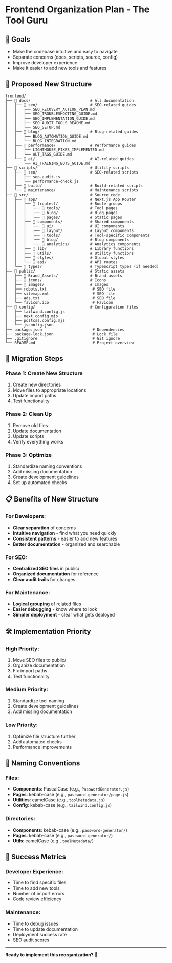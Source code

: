 # Frontend Organization Plan - The Tool Guru

## 🎯 **Goals**
- Make the codebase intuitive and easy to navigate
- Separate concerns (docs, scripts, source, config)
- Improve developer experience
- Make it easier to add new tools and features

## 📁 **Proposed New Structure**

```
frontend/
├── 📁 docs/                          # All documentation
│   ├── 📁 seo/                       # SEO-related guides
│   │   ├── SEO_RECOVERY_ACTION_PLAN.md
│   │   ├── SEO_TROUBLESHOOTING_GUIDE.md
│   │   ├── SEO_IMPLEMENTATION_GUIDE.md
│   │   ├── SEO_AUDIT_TOOLS_README.md
│   │   └── SEO_SETUP.md
│   ├── 📁 blog/                      # Blog-related guides
│   │   ├── BLOG_AUTOMATION_GUIDE.md
│   │   └── BLOG_INTEGRATION.md
│   ├── 📁 performance/               # Performance guides
│   │   ├── LIGHTHOUSE_FIXES_IMPLEMENTED.md
│   │   └── ALT_TAGS_GUIDE.md
│   └── 📁 ai/                        # AI-related guides
│       └── AI_TRAINING_BOTS_GUIDE.md
├── 📁 scripts/                       # Utility scripts
│   ├── 📁 seo/                       # SEO-related scripts
│   │   ├── seo-audit.js
│   │   └── performance-check.js
│   ├── 📁 build/                     # Build-related scripts
│   └── 📁 maintenance/               # Maintenance scripts
├── 📁 src/                           # Source code
│   ├── 📁 app/                       # Next.js App Router
│   │   ├── 📁 (routes)/              # Route groups
│   │   │   ├── 📁 tools/             # Tool pages
│   │   │   ├── 📁 blog/              # Blog pages
│   │   │   └── 📁 pages/             # Static pages
│   │   ├── 📁 components/            # Shared components
│   │   │   ├── 📁 ui/                # UI components
│   │   │   ├── 📁 layout/            # Layout components
│   │   │   ├── 📁 tools/             # Tool-specific components
│   │   │   ├── 📁 blog/              # Blog components
│   │   │   └── 📁 analytics/         # Analytics components
│   │   ├── 📁 lib/                   # Library functions
│   │   ├── 📁 utils/                 # Utility functions
│   │   ├── 📁 styles/                # Global styles
│   │   └── 📁 api/                   # API routes
│   └── 📁 types/                     # TypeScript types (if needed)
├── 📁 public/                        # Static assets
│   ├── 📁 Brand_Assets/              # Brand assets
│   ├── 📁 icons/                     # Icons
│   ├── 📁 images/                    # Images
│   ├── robots.txt                    # SEO file
│   ├── sitemap.xml                   # SEO file
│   ├── ads.txt                       # SEO file
│   └── favicon.ico                   # Favicon
├── 📁 config/                        # Configuration files
│   ├── tailwind.config.js
│   ├── next.config.mjs
│   ├── postcss.config.mjs
│   └── jsconfig.json
├── package.json                      # Dependencies
├── package-lock.json                 # Lock file
├── .gitignore                        # Git ignore
└── README.md                         # Project overview
```

## 🔄 **Migration Steps**

### **Phase 1: Create New Structure**
1. Create new directories
2. Move files to appropriate locations
3. Update import paths
4. Test functionality

### **Phase 2: Clean Up**
1. Remove old files
2. Update documentation
3. Update scripts
4. Verify everything works

### **Phase 3: Optimize**
1. Standardize naming conventions
2. Add missing documentation
3. Create development guidelines
4. Set up automated checks

## 📋 **Benefits of New Structure**

### **For Developers:**
- **Clear separation** of concerns
- **Intuitive navigation** - find what you need quickly
- **Consistent patterns** - easier to add new features
- **Better documentation** - organized and searchable

### **For SEO:**
- **Centralized SEO files** in public/
- **Organized documentation** for reference
- **Clear audit trails** for changes

### **For Maintenance:**
- **Logical grouping** of related files
- **Easier debugging** - know where to look
- **Simpler deployment** - clear what gets deployed

## 🛠️ **Implementation Priority**

### **High Priority:**
1. Move SEO files to public/
2. Organize documentation
3. Fix import paths
4. Test functionality

### **Medium Priority:**
1. Standardize tool naming
2. Create development guidelines
3. Add missing documentation

### **Low Priority:**
1. Optimize file structure further
2. Add automated checks
3. Performance improvements

## 📝 **Naming Conventions**

### **Files:**
- **Components**: PascalCase (e.g., `PasswordGenerator.js`)
- **Pages**: kebab-case (e.g., `password-generator/page.js`)
- **Utilities**: camelCase (e.g., `toolMetadata.js`)
- **Config**: kebab-case (e.g., `tailwind.config.js`)

### **Directories:**
- **Components**: kebab-case (e.g., `password-generator/`)
- **Pages**: kebab-case (e.g., `password-generator/`)
- **Utils**: camelCase (e.g., `toolMetadata/`)

## 🎯 **Success Metrics**

### **Developer Experience:**
- Time to find specific files
- Time to add new tools
- Number of import errors
- Code review efficiency

### **Maintenance:**
- Time to debug issues
- Time to update documentation
- Deployment success rate
- SEO audit scores

---

**Ready to implement this reorganization?** 🚀
